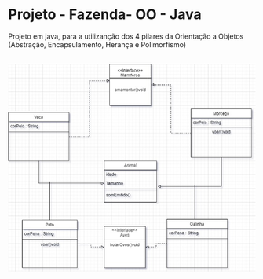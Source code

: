 # Projeto - Fazenda- OO - Java

Projeto em java, para a utilizanção dos 4 pilares da Orientação a Objetos<br>
(Abstração, Encapsulamento, Herança e Polimorfismo) <br><br>


![Diagrama](https://github.com/victorvaz001/TESTE-POO-Java/blob/master/Diagrama_Fazenda.jpg)
